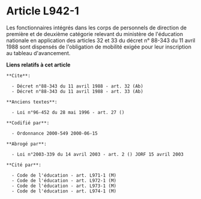 # Article L942-1

Les fonctionnaires intégrés dans les corps de personnels de direction de première et de deuxième catégorie relevant du
ministère de l'éducation nationale en application des articles 32 et 33 du décret n° 88-343 du 11 avril 1988 sont dispensés
de l'obligation de mobilité exigée pour leur inscription au tableau d'avancement.

**Liens relatifs à cet article**

	**Cite**:

	  - Décret n°88-343 du 11 avril 1988 - art. 32 (Ab)
	  - Décret n°88-343 du 11 avril 1988 - art. 33 (Ab)

	**Anciens textes**:

	  - Loi n°96-452 du 28 mai 1996 - art. 27 ()

	**Codifié par**:

	  - Ordonnance 2000-549 2000-06-15

	**Abrogé par**:

	  - Loi n°2003-339 du 14 avril 2003 - art. 2 () JORF 15 avril 2003

	**Cité par**:

	  - Code de l'éducation - art. L971-1 (M)
	  - Code de l'éducation - art. L972-1 (M)
	  - Code de l'éducation - art. L973-1 (M)
	  - Code de l'éducation - art. L974-1 (M)
